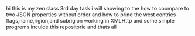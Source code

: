hi this is my zen class 3rd day task i will showing to the how to coompare to two  JSON properties without order 
and how to prind the west contries flags,name,rigion,and subrigion working in XMLHttp
and some simple progrems inculde this repositorie
and thats all
